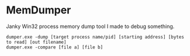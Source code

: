 # MemDumper
Janky Win32 process memory dump tool I made to debug something.

```
dumper.exe -dump [target process name/pid] [starting address] [bytes to read] [out filename]
dumper.exe -compare [file a] [file b]
```
